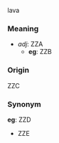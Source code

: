 lava
### Meaning
+ _adj_: ZZA
    + __eg__: ZZB

### Origin

ZZC

### Synonym

__eg__: ZZD

+ ZZE


